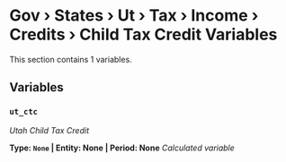 # Gov › States › Ut › Tax › Income › Credits › Child Tax Credit Variables

This section contains 1 variables.

## Variables

### `ut_ctc`
*Utah Child Tax Credit*

**Type: `None` | Entity: None | Period: None**
*Calculated variable*
